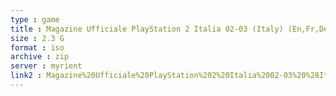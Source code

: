 ```yaml
---
type : game
title : Magazine Ufficiale PlayStation 2 Italia 02-03 (Italy) (En,Fr,De,Es,It)
size : 2.3 G
format : iso
archive : zip
server : myrient
link2 : Magazine%20Ufficiale%20PlayStation%202%20Italia%2002-03%20%28Italy%29%20%28En%2CFr%2CDe%2CEs%2CIt%29
---
```

